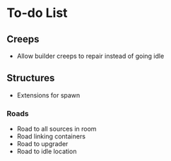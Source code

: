 # To-do List

## Creeps

- Allow builder creeps to repair instead of going idle

## Structures

- Extensions for spawn

### Roads

- Road to all sources in room
- Road linking containers
- Road to upgrader
- Road to idle location
